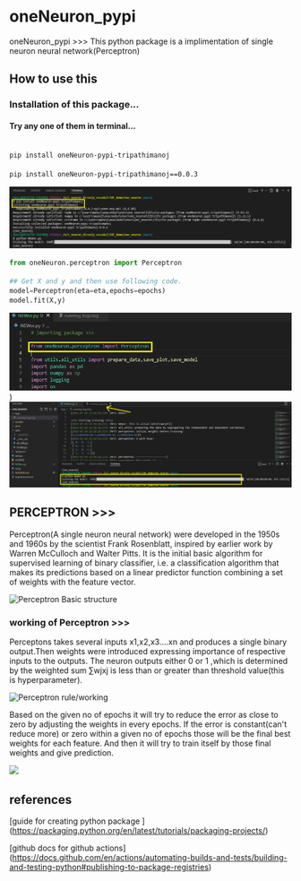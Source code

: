 # oneNeuron_pypi
oneNeuron_pypi >>> This python package is a implimentation of single neuron neural network(Perceptron)

## How to use this 
### Installation of this package...

#### Try any one of them  in terminal...

```bash

pip install oneNeuron-pypi-tripathimanoj

pip install oneNeuron-pypi-tripathimanoj==0.0.3

```
![Installation >>>](https://github.com/tripathimanoj/oneNeuron_pypi/blob/main/installing.PNG)

```python
from oneNeuron.perceptron import Perceptron

## Get X and y and then use following code.
model=Perceptron(eta=eta,epochs=epochs)
model.fit(X,y)
```
![Importing >>>](https://github.com/tripathimanoj/oneNeuron_pypi/blob/main/importing.PNG))
![Output >>>](https://github.com/tripathimanoj/oneNeuron_pypi/blob/main/running_logging.PNG)


## PERCEPTRON >>>

Perceptron(A single neuron neural network) were developed in the 1950s and 1960s by the scientist Frank Rosenblatt, inspired by earlier work by Warren McCulloch and Walter Pitts.  It is  the initial basic algorithm for supervised learning of binary classifier, i.e. a classification algorithm that makes its predictions based on a linear predictor function combining a set of weights with the feature vector.

![Perceptron Basic structure](https://www.researchgate.net/profile/Brian-Mwandau/publication/325870973/figure/fig4/AS:639531594297345@1529487622181/Biological-Neuron-versus-Artificial-Neural-Network.png)

### working of Perceptron >>>

Perceptons takes several inputs x1,x2,x3....xn and produces a single binary output.Then weights were introduced expressing importance of respective inputs to the outputs. The neuron outputs either 0 or 1 ,which is determined by the weighted sum ∑wjxj is less than or greater than threshold value(this is hyperparameter).

![Perceptron rule/working](https://static.javatpoint.com/tutorial/machine-learning/images/perceptron-in-machine-learning4.png)

Based on the given no of epochs it will try to reduce the error as close to zero by adjusting the weights in every epochs. If the error is constant(can't reduce more) or zero within a given no of epochs those will be the final best weights for each feature. And then it will try to train itself by those final weights and give prediction.

![](https://miro.medium.com/max/1400/1*uzm-62Wq3J1JF1HwTMY4mg.png)


## references
[guide for creating python package ] (https://packaging.python.org/en/latest/tutorials/packaging-projects/)

[github docs for github actions] (https://docs.github.com/en/actions/automating-builds-and-tests/building-and-testing-python#publishing-to-package-registries)